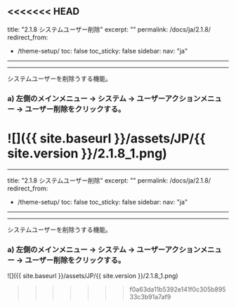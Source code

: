<<<<<<< HEAD
---
title: "2.1.8 システムユーザー削除"
excerpt: ""
permalink: /docs/ja/2.1.8/
redirect_from:
  - /theme-setup/
toc: false
toc_sticky: false
sidebar:
  nav: "ja"
---

---
システムユーザーを削除うする機能。

### a\)  左側のメインメニュー → システム → ユーザーアクションメニュー → ユーザー削除をクリックする。
![]({{ site.baseurl }}/assets/JP/{{ site.version }}/2.1.8_1.png)
=======
---
title: "2.1.8 システムユーザー削除"
excerpt: ""
permalink: /docs/ja/2.1.8/
redirect_from:
  - /theme-setup/
toc: false
toc_sticky: false
sidebar:
  nav: "ja"
---

---
システムユーザーを削除うする機能。

### a\)  左側のメインメニュー → システム → ユーザーアクションメニュー → ユーザー削除をクリックする。
![]({{ site.baseurl }}/assets/JP/{{ site.version }}/2.1.8_1.png)
>>>>>>> f0a63da11b5392e141f0c305b89533c3b91a7af9

